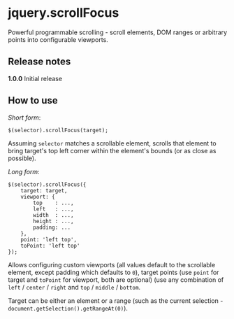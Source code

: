 jquery.scrollFocus
==================

Powerful programmable scrolling - scroll elements, DOM ranges or arbitrary points into configurable viewports.

Release notes
-------------

**1.0.0** Initial release


How to use
----------

*Short form*: 

	$(selector).scrollFocus(target);

Assuming `selector` matches a scrollable element, scrolls that element to bring target's top left corner within the element's bounds (or as close as possible).

*Long form*:

	$(selector).scrollFocus({
		target: target,
		viewport: {
			top    : ...,
			left   : ...,
			width  : ...,
			height : ...,
			padding: ...
		},
		point: 'left top',
		toPoint: 'left top'
	});

Allows configuring custom viewports (all values default to the scrollable element, except padding which defaults to `0`), target points (use `point` for target and `toPoint` for viewport, both are optional) (use any combination of `left` / `center` / `right` and `top` / `middle` / `bottom`.

Target can be either an element or a range (such as the current selection - `document.getSelection().getRangeAt(0)`).
